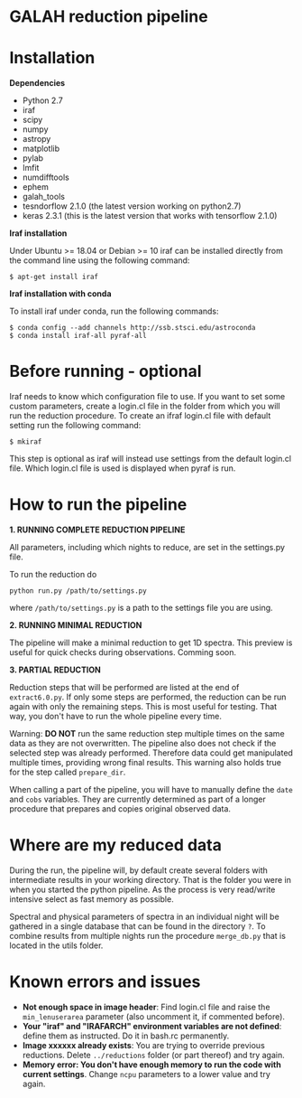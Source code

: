 # GALAH reduction pipeline

# Installation

**Dependencies**

 - Python 2.7
 - iraf
 - scipy
 - numpy
 - astropy
 - matplotlib 
 - pylab
 - lmfit
 - numdifftools
 - ephem
 - galah_tools
 - tesndorflow 2.1.0 (the latest version working on python2.7)
 - keras 2.3.1 (this is the latest version that works with tensorflow 2.1.0)

**Iraf installation**

Under Ubuntu >= 18.04 or Debian >= 10 iraf can be installed directly from the command line using the following command:
```
$ apt-get install iraf
```

**Iraf installation with conda**

To install iraf under conda, run the following commands:
```
$ conda config --add channels http://ssb.stsci.edu/astroconda
$ conda install iraf-all pyraf-all
```

# Before running - optional

Iraf needs to know which configuration file to use. If you want to set some custom parameters, create a login.cl file in the folder from which you will run the reduction procedure. To create an ifraf login.cl file with default setting run the following command:
```
$ mkiraf
```
This step is optional as iraf will instead use settings from the default login.cl file. Which login.cl file is used is displayed when pyraf is run. 

# How to run the pipeline

**1. RUNNING COMPLETE REDUCTION PIPELINE**

All parameters, including which nights to reduce, are set in the settings.py file. 

To run the reduction do
```
python run.py /path/to/settings.py
```
where `/path/to/settings.py` is a path to the settings file you are using.

**2. RUNNING MINIMAL REDUCTION**

The pipeline will make a minimal reduction to get 1D spectra. This preview is useful for quick checks during observations. Comming soon.

**3. PARTIAL REDUCTION**

Reduction steps that will be performed are listed at the end of `extract6.0.py`. If only some steps are performed, the reduction can be run again with only the remaining steps. This is most useful for testing. That way, you don't have to run the whole pipeline every time.

Warning: **DO NOT** run the same reduction step multiple times on the same data as they are not overwritten. The pipeline also does not check if the selected step was already performed. Therefore data could get manipulated multiple times, providing wrong final results. This warning also holds true for the step called `prepare_dir`.

When calling a part of the pipeline, you will have to manually define the `date` and `cobs` variables. They are currently determined as part of a longer procedure that prepares and copies original observed data.

# Where are my reduced data

During the run, the pipeline will, by default create several folders with intermediate results in your working directory. That is the folder you were in when you started the python pipeline. As the process is very read/write intensive select as fast memory as possible.

Spectral and physical parameters of spectra in an individual night will be gathered in a single database that can be found in the directory `?`. To combine results from multiple nights run the procedure `merge_db.py` that is located in the utils folder.

# Known errors and issues
 - **Not enough space in image header**: Find login.cl file and raise the `min_lenuserarea` parameter (also uncomment it, if commented before).
 - **Your "iraf" and "IRAFARCH" environment variables are not defined**: define them as instructed. Do it in bash.rc permanently.
 - **Image xxxxxx already exists**: You are trying to override previous reductions. Delete `../reductions` folder (or part thereof) and try again.
 - **Memory error: You don't have enough memory to run the code with current settings**. Change `ncpu` parameters to a lower value and try again. 

